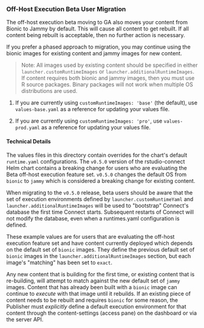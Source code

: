 ### Off-Host Execution Beta User Migration

The off-host execution beta moving to GA also moves your content from Bionic to
Jammy by default. This will cause all content to get rebuilt. If all content being
rebuilt is acceptable, then no further action is necessary.

If you prefer a phased approach to migration, you may continue using the bionic
images for existing content and jammy images for new content.

> Note: All images used by existing content should be specified in either
`launcher.customRuntimeImages` or `launcher.additionalRuntimeImages`. If content
requires both bionic and jammy images, then you must use R source packages.
Binary packages will not work when multiple OS distributions are used.

1. If you are currently using `customRuntimeImages: 'base'` (the default),
use `values-base.yaml` as a reference for updating your values file.

2. If you are currently using `customRuntimeImages: 'pro'`,
use `values-prod.yaml` as a reference for updating your values file.


#### Technical Details

The values files in this directory contain overrides for the
chart's default `runtime.yaml` configurations. The `v0.5.0` version of the rstudio-connect
Helm chart contains a breaking change for users who are evaluating the Beta off-host execution
feature set. `v0.5.0` changes the default OS from `bionic` to `jammy` which is considered a breaking
change for existing content.

When migrating to the `v0.5.0` release, beta users should be aware that the set of
execution environments defined by `launcher.customRuntimeYaml` and `launcher.additionalRuntimeImages`
will be used to "bootstrap" Connect's database the first time Connect starts. Subsequent
restarts of Connect will not modify the database, even when a runtimes.yaml configuration is defined.

These example values are for users that are evaluating the off-host execution feature
set and have content currently deployed which depends on the default set of `bionic` images.
They define the previous default set of `bionic` images in the `launcher.additionalRuntimeImages` section,
but each image's "matching" has been set to `exact`.

Any new content that is building for the first time, or existing content that is re-building,
will attempt to match against the new default set of `jammy` images. Content that has already been
built with a `bionic` image can continue to _execute_ with that image until it rebuilds. If an
existing piece of content needs to be rebuilt and requires `bionic` for some reason, the Publisher
must _explicitly_ define a default execution environment for that content through the
content-settings (access pane) on the dashboard or via the server API.
